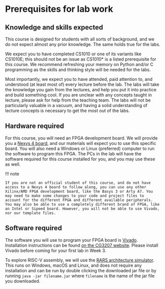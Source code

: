 # Prerequisites for lab work

## Knowledge and skills expected

This course is designed for students with all sorts of background, and we do not expect almost any prior knowledge. The same holds true for the labs. 

We expect you to have completed CS1010 or one of its variants like CS1010E; this should not be an issue as CS1010* is a listed prerequisite for this course. We recommend refreshing your memory on Python and/or C programming as the skills and thinking style will be needed for the labs.

Most importantly, we expect you to have attended, paid attention to, and understood (at least most of) every lecture before the lab. The labs will take the knowledge you gain from the lectures, and help you put it into practice and build something cool. If you are unclear with any concepts taught in lecture, please ask for help from the teaching team. The labs will not be particularly valuable in a vacuum, and having a solid understanding of lecture concepts is necessary to get the most out of the labs. 

## Hardware required

For this course, you will need an FPGA development board. We will provide you a [Nexys 4 board](guides/nexys4.md), and our materials will expect you to use this specific board. You will also need a Windows or Linux (preferred) computer to run the software to program this FPGA. The PCs in the lab will have the software required for this course installed for you, and you may use these as well. 

!!! note

	If you are not an official student of this course, and do not have access to a Nexys 4 board to follow along, you can use any other Xilinx/AMD FPGA development board, like the Basys 3 or Arty A7. You may need to make some changes to your code and project files to account for the different FPGA and different available peripherals. You may also be able to use a completely different brand of FPGA, like an Intel or Sipeed board. However, you will not be able to use Vivado, nor our template files. 

## Software required

The software you will use to program your FPGA board is [Vivado](https://www.amd.com/en/products/software/adaptive-socs-and-fpgas/vivado.html). Installation instructions can be found [on the CG3207 website](https://nus-cg3207.github.io/labs/Vivado_Installation_and_Getting_Started/vivado_install_guide/). Please install Vivado before coming for your first lab in Week 3. 

To explore RISC-V assembly, we will use the [RARS architecture simulator](https://github.com/TheThirdOne/rars). This runs on Windows, macOS and Linux, and does not require any installation and can be run by double clicking the downloaded jar file or by running `java -jar filename.jar` where `filename` is the name of the jar file you downloaded. 